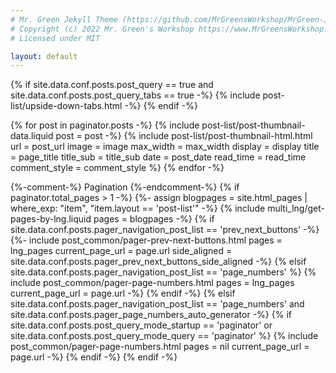 ```yaml
---
# Mr. Green Jekyll Theme (https://github.com/MrGreensWorkshop/MrGreen-JekyllTheme)
# Copyright (c) 2022 Mr. Green's Workshop https://www.MrGreensWorkshop.com
# Licensed under MIT

layout: default
---
```

{% if site.data.conf.posts.post_query == true and site.data.conf.posts.post_query_tabs == true -%}
  {% include post-list/upside-down-tabs.html -%}
{% endif -%}

<div class="post-list-header"></div>
<div class="post-list-container">
  {% for post in paginator.posts -%}
    {% include post-list/post-thumbnail-data.liquid post = post -%}
    {% include post-list/post-thumbnail-html.html
      url = post_url
      image = image
      max_width = max_width
      display = display
      title = page_title
      title_sub = title_sub
      date = post_date
      read_time = read_time
      comment_style = comment_style
    %}
  {% endfor -%}
</div>

{%-comment-%} Pagination {%-endcomment-%}
{% if paginator.total_pages > 1 -%}
  {%- assign blogpages = site.html_pages | where_exp: "item", "item.layout == 'post-list'" -%}
  {% include multi_lng/get-pages-by-lng.liquid pages = blogpages -%}
  {% if site.data.conf.posts.pager_navigation_post_list == 'prev_next_buttons' -%}
    {%- include post_common/pager-prev-next-buttons.html pages = lng_pages current_page_url = page.url side_aligned = site.data.conf.posts.pager_prev_next_buttons_side_aligned -%}
  {% elsif site.data.conf.posts.pager_navigation_post_list == 'page_numbers' %}
    {% include post_common/pager-page-numbers.html pages = lng_pages current_page_url = page.url -%}
  {% endif -%}
{% elsif site.data.conf.posts.pager_navigation_post_list == 'page_numbers' and site.data.conf.posts.pager_page_numbers_auto_generator -%}
  {% if site.data.conf.posts.post_query_mode_startup == 'paginator' or site.data.conf.posts.post_query_mode_query == 'paginator' %}
    {% include post_common/pager-page-numbers.html pages = nil current_page_url = page.url -%}
  {% endif -%}
{% endif -%}
